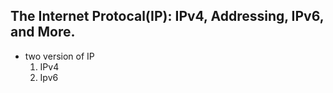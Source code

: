 ## The Internet Protocal(IP): IPv4, Addressing, IPv6, and More.

- two version of IP
  1. IPv4
  2. Ipv6

